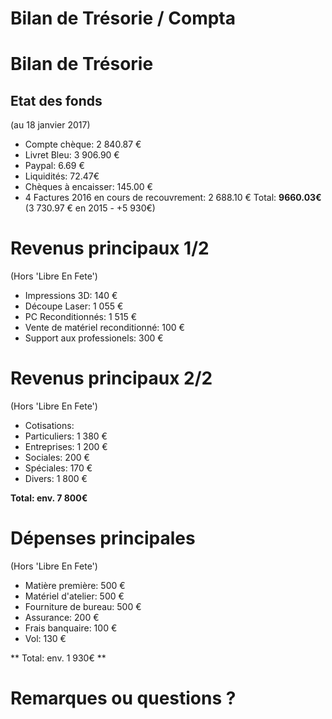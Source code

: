# Bilan de Trésorie / Compta


# Bilan de Trésorie


## Etat des fonds
(au 18 janvier 2017)

* Compte chèque: 2 840.87 €
* Livret Bleu: 3 906.90 €
* Paypal: 6.69 €
* Liquidités: 72.47€
* Chèques à encaisser: 145.00 €
* 4 Factures 2016 en cours de recouvrement: 2 688.10 €
Total: **9660.03€** (3 730.97 € en 2015 - +5 930€)


# Revenus principaux 1/2
(Hors 'Libre En Fete')

* Impressions 3D: 140 €
* Découpe Laser: 1 055 €
* PC Reconditionnés: 1 515 €
* Vente de matériel reconditionné: 100 €
* Support aux professionels: 300 €


# Revenus principaux 2/2
(Hors 'Libre En Fete')

* Cotisations:
* Particuliers: 1 380 €
* Entreprises: 1 200 €
* Sociales: 200 €
* Spéciales: 170 €
* Divers: 1 800 €

**Total: env. 7 800€**


# Dépenses principales
(Hors 'Libre En Fete')

* Matière première: 500 €
* Matériel d'atelier: 500 €
* Fourniture de bureau: 500 €
* Assurance: 200 €
* Frais banquaire: 100 €
* Vol: 130 €

** Total: env. 1 930€ **


# Remarques ou questions ?
